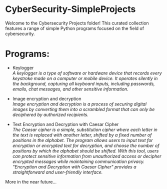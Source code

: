 # CyberSecurity-SimpleProjects
Welcome to the Cybersecurity Projects folder! This curated collection features a range of simple Python programs focused on the field of cybersecurity.

# Programs:

  * Keylogger<br>
    *A keylogger is a type of software or hardware device that records every keystroke made on a computer or mobile device. It operates silently in the background, capturing all keyboard inputs, including passwords, emails, chat messages, and other sensitive information.*
    
  * Image encryption and decryption<br>
    *Image encryption and decryption is a process of securing digital images by converting them into a scrambled format that can only be deciphered by authorized recipients.*
  
  * Text Encryption and Decryption with Caesar Cipher<br>
    *The Caesar cipher is a simple, substitution cipher where each letter in the text is replaced with another letter, shifted by a fixed number of positions in the alphabet. The program allows users to input text for encryption or encrypted text for decryption, and choose the number of positions by which the alphabet should be shifted. With this tool, users can protect sensitive information from unauthorized access or decipher encrypted messages while maintaining communication privacy. "Encryption and Decryption with Caesar Cipher" provides a straightforward and user-friendly interface.*
    
More in the near future...
